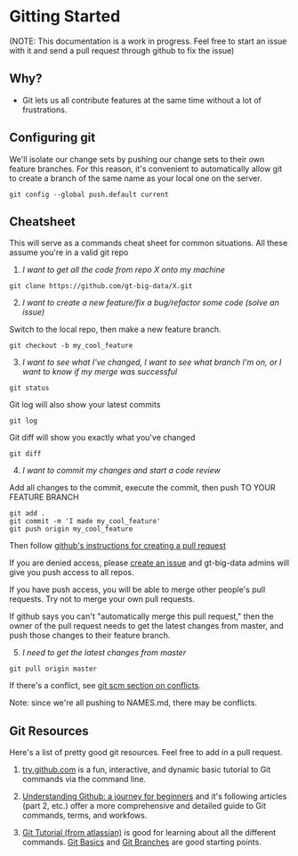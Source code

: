Gitting Started
===============

(NOTE: This documentation is a work in progress. Feel free to start an issue with it and send a pull request through github to fix the issue)

## Why?
- Git lets us all contribute features at the same time without a lot of frustrations.


## Configuring git
We'll isolate our change sets by pushing our change sets to their own feature branches. For this reason, it's convenient to automatically allow git to create
a branch of the same name as your local one on the server.
```
git config --global push.default current
```

## Cheatsheet
This will serve as a commands cheat sheet for common situations. All these assume you're in a valid git repo

1) *I want to get all the code from repo X onto my machine*
```
git clone https://github.com/gt-big-data/X.git
```

2) *I want to create a new feature/fix a bug/refactor some code (solve an issue)*

Switch to the local repo, then make a new feature branch.
```
git checkout -b my_cool_feature
```

3) *I want to see what I've changed, I want to see what branch I'm on, or I want to know if my merge was successful*
```
git status
```

Git log will also show your latest commits
```
git log
```

Git diff will show you exactly what you've changed
```
git diff
```

4) *I want to commit my changes and start a code review*

Add all changes to the commit, execute the commit, then push TO YOUR FEATURE BRANCH
```
git add .
git commit -m 'I made my_cool_feature'
git push origin my_cool_feature
```
Then follow [github's instructions for creating a pull request](https://help.github.com/articles/using-pull-requests#shared-repository-model)

If you are denied access, please [create an issue](https://github.com/gt-big-data/git-started/issues/new) and gt-big-data admins will give you push access to all repos.

If you have push access, you will be able to merge other people's pull requests. Try not to merge your own pull requests.

If github says you can't "automatically merge this pull request," then the owner of the pull request needs to get the latest changes from master, and push those changes to their feature branch.

5) *I need to get the latest changes from master*
```
git pull origin master
```
If there's a conflict, see [git scm section on conflicts](http://git-scm.com/book/en/Git-Branching-Basic-Branching-and-Merging#Basic-Merge-Conflicts).

Note: since we're all pushing to NAMES.md, there may be conflicts.

## Git Resources
Here's a list of pretty good git resources. Feel free to add in a pull request.

1) [try.github.com](http://try.github.io) is a fun, interactive, and dynamic basic tutorial to Git commands via the command line.

2) [Understanding Github: a journey for beginners](http://readwrite.com/2013/09/30/understanding-github-a-journey-for-beginners-part-1) and it's following articles (part 2, etc.) offer a more comprehensive and detailed guide to Git commands, terms, and workfows.

3) [Git Tutorial (from atlassian)](https://www.atlassian.com/git/tutorial) is good for learning about all the different commands. [Git Basics](https://www.atlassian.com/git/tutorial/git-basics) and [Git Branches](https://www.atlassian.com/git/tutorial/git-branches) are good starting points.

